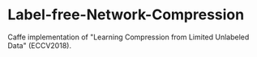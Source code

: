 # Label-free-Network-Compression
Caffe implementation of "Learning Compression from Limited Unlabeled Data" (ECCV2018).
